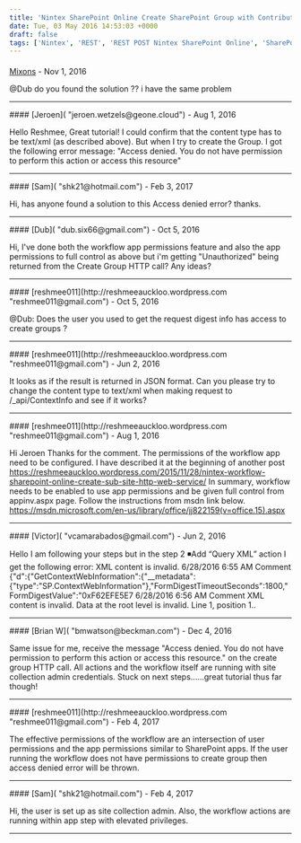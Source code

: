 ```yaml
---
title: 'Nintex SharePoint Online Create SharePoint Group with Contribute permissions'
date: Tue, 03 May 2016 14:53:03 +0000
draft: false
tags: ['Nintex', 'REST', 'REST POST Nintex SharePoint Online', 'SharePoint', 'SharePoint 2013', 'SharePoint Online']
---
```



#### 
[Mixons]( "pdonoso@latinshare.com") - <time datetime="2016-11-14 13:26:02">Nov 1, 2016</time>

@Dub do you found the solution ?? i have the same problem
<hr />
#### 
[Jeroen]( "jeroen.wetzels@geone.cloud") - <time datetime="2016-08-22 09:30:16">Aug 1, 2016</time>

Hello Reshmee, Great tutorial! I could confirm that the content type has to be text/xml (as described above). But when I try to create the Group. I got the following error message: "Access denied. You do not have permission to perform this action or access this resource"
<hr />
#### 
[Sam]( "shk21@hotmail.com") - <time datetime="2017-02-15 23:08:22">Feb 3, 2017</time>

Hi, has anyone found a solution to this Access denied error? thanks.
<hr />
#### 
[Dub]( "dub.six66@gmail.com") - <time datetime="2016-10-21 00:26:17">Oct 5, 2016</time>

Hi, I've done both the workflow app permissions feature and also the app permissions to full control as above but i'm getting "Unauthorized" being returned from the Create Group HTTP call? Any ideas?
<hr />
#### 
[reshmee011](http://reshmeeauckloo.wordpress.com "reshmee011@gmail.com") - <time datetime="2016-10-21 08:24:53">Oct 5, 2016</time>

@Dub: Does the user you used to get the request digest info has access to create groups ?
<hr />
#### 
[reshmee011](http://reshmeeauckloo.wordpress.com "reshmee011@gmail.com") - <time datetime="2016-06-28 06:18:23">Jun 2, 2016</time>

It looks as if the result is returned in JSON format. Can you please try to change the content type to text/xml when making request to /\_api/ContextInfo and see if it works?
<hr />
#### 
[reshmee011](http://reshmeeauckloo.wordpress.com "reshmee011@gmail.com") - <time datetime="2016-08-22 09:47:35">Aug 1, 2016</time>

Hi Jeroen Thanks for the comment. The permissions of the workflow app need to be configured. I have described it at the beginning of another post https://reshmeeauckloo.wordpress.com/2015/11/28/nintex-workflow-sharepoint-online-create-sub-site-http-web-service/ In summary, workflow needs to be enabled to use app permissions and be given full control from appinv.aspx page. Follow the instructions from msdn link below. https://msdn.microsoft.com/en-us/library/office/jj822159(v=office.15).aspx
<hr />
#### 
[Victor]( "vcamarabados@gmail.com") - <time datetime="2016-06-28 05:04:50">Jun 2, 2016</time>

Hello I am following your steps but in the step 2 ◾Add “Query XML” action I get the following error: XML content is invalid. 6/28/2016 6:55 AM Comment {"d":{"GetContextWebInformation":{"\_\_metadata":{"type":"SP.ContextWebInformation"},"FormDigestTimeoutSeconds":1800,"FormDigestValue":"0xF62EFE5E7 6/28/2016 6:56 AM Comment XML content is invalid. Data at the root level is invalid. Line 1, position 1..
<hr />
#### 
[Brian W]( "bmwatson@beckman.com") - <time datetime="2016-12-22 18:12:37">Dec 4, 2016</time>

Same issue for me, receive the message "Access denied. You do not have permission to perform this action or access this resource." on the create group HTTP call. All actions and the workflow itself are running with site collection admin credentials. Stuck on next steps......great tutorial thus far though!
<hr />
#### 
[reshmee011](http://reshmeeauckloo.wordpress.com "reshmee011@gmail.com") - <time datetime="2017-02-16 17:16:05">Feb 4, 2017</time>

The effective permissions of the workflow are an intersection of user permissions and the app permissions similar to SharePoint apps. If the user running the workflow does not have permissions to create group then access denied error will be thrown.
<hr />
#### 
[Sam]( "shk21@hotmail.com") - <time datetime="2017-02-16 23:06:02">Feb 4, 2017</time>

Hi, the user is set up as site collection admin. Also, the workflow actions are running within app step with elevated privileges.
<hr />
